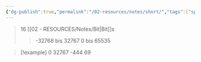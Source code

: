 ```yaml
---
{"dg-publish":true,"permalink":"/02-resources/notes/short/","tags":["speicher","code"],"noteIcon":"","updated":"2025-07-12T13:31:41.327+02:00"}
---
```


>16 [[02 - RESOURCES/Notes/Bit\|Bit]]s
>>-32768 bis 32767
>>0 bis 65535

>[!example] 
>0
>32767
>-444
>69



